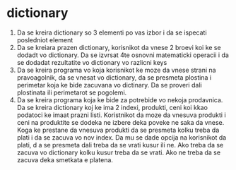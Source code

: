 # dictionary

1. Da se kreira dictionary so 3 elementi po vas izbor i da se ispecati posledniot element<br>
2. Da se kreiara prazen dictionary, korisnikot da vnese 2 broevi koi ke se dodadt vo dictionary. Da se izvrsat 4te osnovni matematicki operacii i da se dodadat rezultatite vo dictionary vo razlicni keys<br>
3. Da se kreira programa vo koja korisnikot ke moze da vnese strani na pravoagolnik, da se vnesat vo dictionary, da se presmeta plostina i perimetar koja ke bide zacuvana vo dictinary. Da se proveri dali plostinata ili perimetarot se pogolemi.
4. Da se kreira programa koja ke bide za potrebide vo nekoja prodavnica. Da se kreira dictionary koj ke ima 2 indexi, produkti, ceni koi kkao podatoci ke imaat prazni listi. Koristnikot da moze da vnesuva produkti i ceni na produktite se dodeka ne izbere deka poveke ne saka da vnese. Koga ke prestane da vnesuva produkti da se presmeta kolku treba da plati i da se zacuva vo nov index. Da mu se dade opcija na korisnikot da plati, d a se presmeta dali treba da se vrati kusur ili ne. Ako treba da se zacuva vo dictionary kolku kusur treba da se vrati. Ako ne treba da se zacuva deka smetkata e platena.

